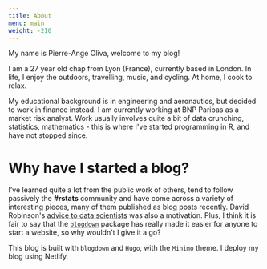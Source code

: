```yaml
---
title: About
menu: main
weight: -210
---
```


My name is Pierre-Ange Oliva, welcome to my blog! 

I am a 27 year old chap from Lyon (France), currently based in London. In life, I enjoy the outdoors, travelling, music, and cycling. At home, I cook to relax.

My educational background is in engineering and aeronautics, but decided to work in finance instead. I am currently working at BNP Paribas as a market risk analyst.
Work usually involves quite a bit of data crunching, statistics, mathematics - this is where I've started programming in R, and have not stopped since.

Why have I started a blog?
=========

I’ve learned quite a lot from the public work of others, tend to follow passively the **#rstats** community and have come across a variety of interesting pieces, many of them published as blog posts recently. David Robinson's [advice to data scientists](http://varianceexplained.org/r/start-blog/) was also a motivation. Plus, I think it is fair to say that the [`blogdown`](https://github.com/rstudio/blogdown) package has really made it easier for anyone to start a website, so why wouldn't I give it a go? 

This blog is built with `blogdown` and `Hugo`, with the `Minimo` theme. I deploy my blog using Netlify.